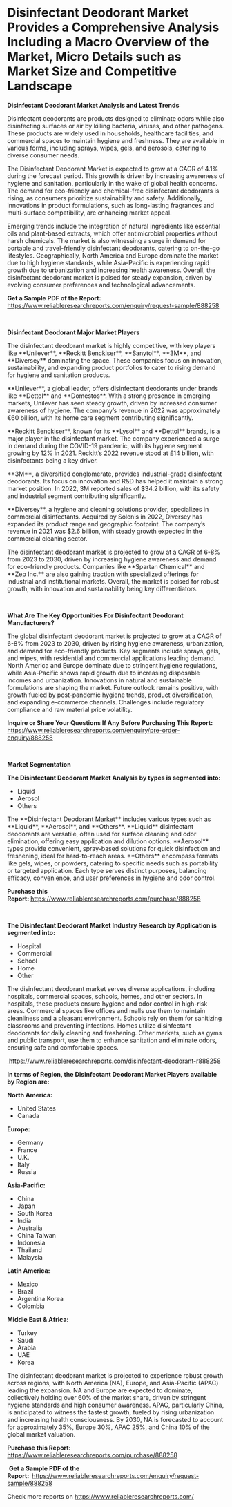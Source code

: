 <p><h1>Disinfectant Deodorant Market Provides a Comprehensive Analysis Including a Macro Overview of the Market, Micro Details such as Market Size and Competitive Landscape</h1></p><p><strong>Disinfectant Deodorant Market Analysis and Latest Trends</strong></p>
<p><p>Disinfectant deodorants are products designed to eliminate odors while also disinfecting surfaces or air by killing bacteria, viruses, and other pathogens. These products are widely used in households, healthcare facilities, and commercial spaces to maintain hygiene and freshness. They are available in various forms, including sprays, wipes, gels, and aerosols, catering to diverse consumer needs.</p><p>The Disinfectant Deodorant Market is expected to grow at a CAGR of 4.1% during the forecast period. This growth is driven by increasing awareness of hygiene and sanitation, particularly in the wake of global health concerns. The demand for eco-friendly and chemical-free disinfectant deodorants is rising, as consumers prioritize sustainability and safety. Additionally, innovations in product formulations, such as long-lasting fragrances and multi-surface compatibility, are enhancing market appeal.</p><p>Emerging trends include the integration of natural ingredients like essential oils and plant-based extracts, which offer antimicrobial properties without harsh chemicals. The market is also witnessing a surge in demand for portable and travel-friendly disinfectant deodorants, catering to on-the-go lifestyles. Geographically, North America and Europe dominate the market due to high hygiene standards, while Asia-Pacific is experiencing rapid growth due to urbanization and increasing health awareness. Overall, the disinfectant deodorant market is poised for steady expansion, driven by evolving consumer preferences and technological advancements.</p></p>
<p><strong>Get a Sample PDF of the Report:&nbsp;</strong> <a href="https://www.reliableresearchreports.com/enquiry/request-sample/888258?utm_campaign=2183&utm_medium=2&utm_source=Github&utm_content=ia&utm_term=27012025&utm_id=disinfectant-deodorant">https://www.reliableresearchreports.com/enquiry/request-sample/888258</a></p>
<p>&nbsp;</p>
<p><strong>Disinfectant Deodorant Major Market Players</strong></p>
<p><p>The disinfectant deodorant market is highly competitive, with key players like **Unilever**, **Reckitt Benckiser**, **Sanytol**, **3M**, and **Diversey** dominating the space. These companies focus on innovation, sustainability, and expanding product portfolios to cater to rising demand for hygiene and sanitation products.</p><p>**Unilever**, a global leader, offers disinfectant deodorants under brands like **Dettol** and **Domestos**. With a strong presence in emerging markets, Unilever has seen steady growth, driven by increased consumer awareness of hygiene. The company’s revenue in 2022 was approximately €60 billion, with its home care segment contributing significantly.</p><p>**Reckitt Benckiser**, known for its **Lysol** and **Dettol** brands, is a major player in the disinfectant market. The company experienced a surge in demand during the COVID-19 pandemic, with its hygiene segment growing by 12% in 2021. Reckitt’s 2022 revenue stood at £14 billion, with disinfectants being a key driver.</p><p>**3M**, a diversified conglomerate, provides industrial-grade disinfectant deodorants. Its focus on innovation and R&D has helped it maintain a strong market position. In 2022, 3M reported sales of $34.2 billion, with its safety and industrial segment contributing significantly.</p><p>**Diversey**, a hygiene and cleaning solutions provider, specializes in commercial disinfectants. Acquired by Solenis in 2022, Diversey has expanded its product range and geographic footprint. The company’s revenue in 2021 was $2.6 billion, with steady growth expected in the commercial cleaning sector.</p><p>The disinfectant deodorant market is projected to grow at a CAGR of 6-8% from 2023 to 2030, driven by increasing hygiene awareness and demand for eco-friendly products. Companies like **Spartan Chemical** and **Zep Inc.** are also gaining traction with specialized offerings for industrial and institutional markets. Overall, the market is poised for robust growth, with innovation and sustainability being key differentiators.</p></p>
<p>&nbsp;</p>
<p><strong>What Are The Key Opportunities For Disinfectant Deodorant Manufacturers?</strong></p>
<p><p>The global disinfectant deodorant market is projected to grow at a CAGR of 6-8% from 2023 to 2030, driven by rising hygiene awareness, urbanization, and demand for eco-friendly products. Key segments include sprays, gels, and wipes, with residential and commercial applications leading demand. North America and Europe dominate due to stringent hygiene regulations, while Asia-Pacific shows rapid growth due to increasing disposable incomes and urbanization. Innovations in natural and sustainable formulations are shaping the market. Future outlook remains positive, with growth fueled by post-pandemic hygiene trends, product diversification, and expanding e-commerce channels. Challenges include regulatory compliance and raw material price volatility.</p></p>
<p><strong>Inquire or Share Your Questions If Any Before Purchasing This Report:</strong> <a href="https://www.reliableresearchreports.com/enquiry/pre-order-enquiry/888258?utm_campaign=2183&utm_medium=2&utm_source=Github&utm_content=ia&utm_term=27012025&utm_id=disinfectant-deodorant">https://www.reliableresearchreports.com/enquiry/pre-order-enquiry/888258</a></p>
<p>&nbsp;</p>
<p><strong>Market Segmentation</strong></p>
<p><strong>The Disinfectant Deodorant Market Analysis by types is segmented into:</strong></p>
<p><ul><li>Liquid</li><li>Aerosol</li><li>Others</li></ul></p>
<p><p>The **Disinfectant Deodorant Market** includes various types such as **Liquid**, **Aerosol**, and **Others**. **Liquid** disinfectant deodorants are versatile, often used for surface cleaning and odor elimination, offering easy application and dilution options. **Aerosol** types provide convenient, spray-based solutions for quick disinfection and freshening, ideal for hard-to-reach areas. **Others** encompass formats like gels, wipes, or powders, catering to specific needs such as portability or targeted application. Each type serves distinct purposes, balancing efficacy, convenience, and user preferences in hygiene and odor control.</p></p>
<p><strong>Purchase this Report:&nbsp;</strong><a href="https://www.reliableresearchreports.com/purchase/888258?utm_campaign=2183&utm_medium=2&utm_source=Github&utm_content=ia&utm_term=27012025&utm_id=disinfectant-deodorant">https://www.reliableresearchreports.com/purchase/888258</a></p>
<p>&nbsp;</p>
<p><strong>The Disinfectant Deodorant Market Industry Research by Application is segmented into:</strong></p>
<p><ul><li>Hospital</li><li>Commercial</li><li>School</li><li>Home</li><li>Other</li></ul></p>
<p><p>The disinfectant deodorant market serves diverse applications, including hospitals, commercial spaces, schools, homes, and other sectors. In hospitals, these products ensure hygiene and odor control in high-risk areas. Commercial spaces like offices and malls use them to maintain cleanliness and a pleasant environment. Schools rely on them for sanitizing classrooms and preventing infections. Homes utilize disinfectant deodorants for daily cleaning and freshening. Other markets, such as gyms and public transport, use them to enhance sanitation and eliminate odors, ensuring safe and comfortable spaces.</p></p>
<p><a href="https://www.reliableresearchreports.com/disinfectant-deodorant-r888258?utm_campaign=2183&utm_medium=2&utm_source=Github&utm_content=ia&utm_term=27012025&utm_id=disinfectant-deodorant">&nbsp;https://www.reliableresearchreports.com/disinfectant-deodorant-r888258</a></p>
<p><strong>In terms of Region, the Disinfectant Deodorant Market Players available by Region are:</strong></p>
<p>
    <p> <strong> North America: </strong>
        <ul>
            <li>United States</li>
            <li>Canada</li>
        </ul>
        </p> 
    <p> <strong> Europe: </strong>
        <ul>
            <li>Germany</li>
            <li>France</li>
            <li>U.K.</li>
            <li>Italy</li>
            <li>Russia</li>
        </ul>
        </p> 
    <p> <strong> Asia-Pacific: </strong>
        <ul>
            <li>China</li>
            <li>Japan</li>
            <li>South Korea</li>
            <li>India</li>
            <li>Australia</li>
            <li>China Taiwan</li>
            <li>Indonesia</li>
            <li>Thailand</li>
            <li>Malaysia</li>
        </ul>
        </p> 
    <p> <strong> Latin America: </strong>
        <ul>
            <li>Mexico</li>
            <li>Brazil</li>
            <li>Argentina Korea</li>
            <li>Colombia</li>
        </ul>
        </p> 
    <p> <strong> Middle East & Africa: </strong>
        <ul>
            <li>Turkey</li>
            <li>Saudi</li>
            <li>Arabia</li>
            <li>UAE</li>
            <li>Korea</li>
        </ul>
    </p>
    </p>
<p><p>The disinfectant deodorant market is projected to experience robust growth across regions, with North America (NA), Europe, and Asia-Pacific (APAC) leading the expansion. NA and Europe are expected to dominate, collectively holding over 60% of the market share, driven by stringent hygiene standards and high consumer awareness. APAC, particularly China, is anticipated to witness the fastest growth, fueled by rising urbanization and increasing health consciousness. By 2030, NA is forecasted to account for approximately 35%, Europe 30%, APAC 25%, and China 10% of the global market valuation.</p></p>
<p><strong>Purchase this Report: </strong><a href="https://www.reliableresearchreports.com/purchase/888258?utm_campaign=2183&utm_medium=2&utm_source=Github&utm_content=ia&utm_term=27012025&utm_id=disinfectant-deodorant">https://www.reliableresearchreports.com/purchase/888258</a></p>
<p>&nbsp;<strong>Get a Sample PDF of the Report:&nbsp;&nbsp;</strong><a href="https://www.reliableresearchreports.com/enquiry/request-sample/888258?utm_campaign=2183&utm_medium=2&utm_source=Github&utm_content=ia&utm_term=27012025&utm_id=disinfectant-deodorant">https://www.reliableresearchreports.com/enquiry/request-sample/888258</a></p>
<p><strong></strong></p>
<p>Check more reports on <a href="https://www.reliableresearchreports.com/?utm_campaign=2183&utm_medium=2&utm_source=Github&utm_content=ia&utm_term=27012025&utm_id=disinfectant-deodorant">https://www.reliableresearchreports.com/</a></p>